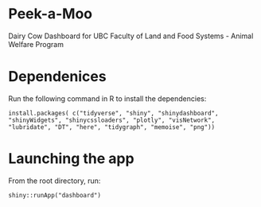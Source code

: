 # Peek-a-Moo
Dairy Cow Dashboard for UBC Faculty of Land and Food Systems - Animal Welfare Program

# Dependenices
Run the following command in R to install the dependencies:

`install.packages(
c("tidyverse",
"shiny",
"shinydashboard",
"shinyWidgets",
"shinycssloaders",
"plotly",
"visNetwork",
"lubridate",
"DT",
"here",
"tidygraph",
"memoise",
"png"))`

# Launching the app
From the root directory, run: 

`shiny::runApp("dashboard")`
